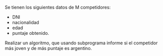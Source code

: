 Se tienen los siguientes datos de M competidores:

- DNI
- nacionalidad
- edad
- puntaje obtenido.

Realizar un algoritmo, que usando subprograma informe si el competidor más joven y de más puntaje es argentino.
